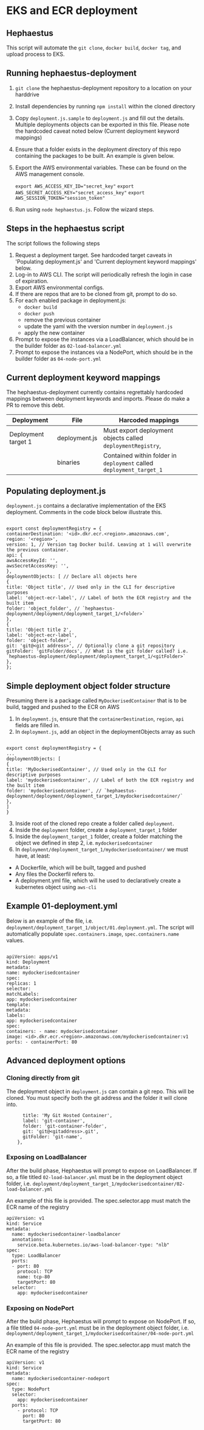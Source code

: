 # EKS and ECR deployment

## Hephaestus

This script will automate the `git clone`, `docker build`, `docker tag`, and upload process to EKS.

## Running hephaestus-deployment

1. `git clone` the hephaestus-deployment repository to a location on your harddrive
2. Install dependencies by running `npm install` within the cloned directory
3. Copy `deployment.js.sample` to `deployment.js` and fill out the details. Multiple deployments objects can be exported in this file. Please note the hardcoded caveat noted below (Current deployment keyword mappings)
4. Ensure that a folder exists in the deployment directory of this repo containing the packages to be built. An example is given below.
5. Export the AWS environmental variables. These can be found on the AWS management console.

   `export AWS_ACCESS_KEY_ID="secret_key"`
   `export AWS_SECRET_ACCESS_KEY="secret_access_key"`
   `export AWS_SESSION_TOKEN="session_token"`

6. Run using `node hephaestus.js`. Follow the wizard steps.

## Steps in the hephaestus script

The script follows the following steps

1. Request a deployment target. See hardcoded target caveats in 'Populating deployment.js' and 'Current deployment keyword mappings' below.
2. Log-in to AWS CLI. The script will periodically refresh the login in case of expiration.
3. Export AWS environmental configs.
4. If there are repos that are to be cloned from git, prompt to do so.
5. For each enabled package in deployment.js:
   - `docker build`
   - `docker push`
   - remove the previous container
   - update the yaml with the vversion number in `deployment.js`
   - apply the new container
6. Prompt to expose the instances via a LoadBalancer, which should be in the builder folder as `02-load-balancer.yml`
7. Prompt to expose the instances via a NodePort, which should be in the builder folder as `04-node-port.yml`

## Current deployment keyword mappings

The hephaestus-deployment currently contains regrettably hardcoded mappings between deployment keywords and imports. Please do make a PR to remove this debt.

| Deployment          | File          | Harcoded mappings                                                    |
| ------------------- | ------------- | -------------------------------------------------------------------- |
| Deployment target 1 | deployment.js | Must export deployment objects called `deploymentRegistry`,          |
|                     | binaries      | Contained within folder in `deployment` called `deployment_target_1` |

## Populating deployment.js

`deployment.js` contains a declarative implementation of the EKS deployment. Comments in the code block below illustrate this.

```

export const deploymentRegistry = {
containerDestination: '<id>.dkr.ecr.<region>.amazonaws.com',
region: '<region>',
version: 1, // Version tag Docker build. Leaving at 1 will overwrite the previous container.
api: {
awsAccessKeyId: '',
awsSecretAccessKey: '',
},
deploymentObjects: [ // Declare all objects here
{
title: 'Object title', // Used only in the CLI for descriptive purposes
label: 'object-ecr-label', // Label of both the ECR registry and the built item
folder: 'object_folder', // `hephaestus-deployment/deployment/deployment_target_1/<folder>`
},
{
title: 'Object title 2',
label: 'object-ecr-label',
folder: 'object-folder',
git: 'git@<git address>', // Optionally clone a git repository
gitFolder: 'gitFolder/docs', // What is the git folder called? i.e. `hephaestus-deployment/deployment/deployment_target_1/<gitFolder>`
},
};

```

## Simple deployment object folder structure

Presuming there is a package called `MyDockerisedContainer` that is to be build, tagged and pushed to the ECR on AWS

1. In `deployment.js`, ensure that the `containerDestination`, `region`, `api` fields are filled in.
2. In `deployment.js`, add an object in the deploymentObjects array as such

```

export const deploymentRegistry = {
...
deploymentObjects: [
{
title: 'MyDockerisedContainer', // Used only in the CLI for descriptive purposes
label: 'mydockerisedcontainer', // Label of both the ECR registry and the built item
folder: 'mydockerisedcontainer', // `hephaestus-deployment/deployment/deployment_target_1/mydockerisedcontainer/`
},
]
}

```

3. Inside root of the cloned repo create a folder called `deployment`.
4. Inside the `deployment` folder, create a `deployment_target_1` folder
5. Inside the `deployment_target_1` folder, create a folder matching the object we defined in step 2, i.e. `mydockerisedcontainer`
6. In `deployment/deployment_target_1/mydockerisedcontainer/` we must have, at least:

- A Dockerfile, which will be built, tagged and pushed
- Any files the Dockerfil refers to.
- A deployment.yml file, which will he used to declaratively create a kubernetes object using `aws-cli`

## Example 01-deployment.yml

Below is an example of the file, i.e. `deployment/deployment_target_1/object/01.deployment.yml`. The script will automatically populate `spec.containers.image`, `spec.containers.name` values.

```

apiVersion: apps/v1
kind: Deployment
metadata:
name: mydockerisedcontainer
spec:
replicas: 1
selector:
matchLabels:
app: mydockerisedcontainer
template:
metadata:
labels:
app: mydockerisedcontainer
spec:
containers: - name: mydockerisedcontainer
image: <id>.dkr.ecr.<region>.amazonaws.com/mydockerisedcontainer:v1
ports: - containerPort: 80

```

## Advanced deployment options

### Cloning directly from git

The deployment object in `deployment.js` can contain a git repo. This will be cloned. You must specify both the git address and the folder it will clone into.

```{
      title: 'My Git Hosted Container',
      label: 'git-container',
      folder: 'git-container-folder',
      git: 'git@<gitaddress>.git',
      gitFolder: 'git-name',
    },
```

### Exposing on LoadBalancer

After the build phase, Hephaestus will prompt to expose on LoadBalancer. If so, a file titled `02-load-balancer.yml` must be in the deployment object folder, i.e. `deployment/deployment_target_1/mydockerisedcontainer/02-load-balancer.yml`

An example of this file is provided. The spec.selector.app must match the ECR name of the registry

```
apiVersion: v1
kind: Service
metadata:
  name: mydockerisedcontainer-loadbalancer
  annotations:
    service.beta.kubernetes.io/aws-load-balancer-type: "nlb"
spec:
  type: LoadBalancer
  ports:
  - port: 80
    protocol: TCP
    name: tcp-80
    targetPort: 80
  selector:
    app: mydockerisedcontainer
```

### Exposing on NodePort

After the build phase, Hephaestus will prompt to expose on NodePort. If so, a file titled `04-node-port.yml` must be in the deployment object folder, i.e. `deployment/deployment_target_1/mydockerisedcontainer/04-node-port.yml`

An example of this file is provided. The spec.selector.app must match the ECR name of the registry

```
apiVersion: v1
kind: Service
metadata:
  name: mydockerisedcontainer-nodeport
spec:
  type: NodePort
  selector:
    app: mydockerisedcontainer
  ports:
    - protocol: TCP
      port: 80
      targetPort: 80
```
